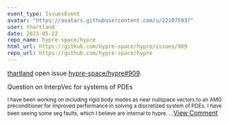 ```yaml
---
event_type: IssuesEvent
avatar: "https://avatars.githubusercontent.com/u/22107593?"
user: thartland
date: 2023-05-22
repo_name: hypre-space/hypre
html_url: https://github.com/hypre-space/hypre/issues/909
repo_url: https://github.com/hypre-space/hypre
---
```


<a href='https://github.com/thartland' target='_blank'>thartland</a> open issue <a href='https://github.com/hypre-space/hypre/issues/909' target='_blank'>hypre-space/hypre#909</a>.

<p>Question on InterpVec for systems of PDEs</p><small>I have been working on including rigid body modes as near nullspace vectors to an AMG preconditioner for improved performance in solving a discretized system of PDEs. I have been seeing some seg faults, which I believe are internal to hypre....</small><a href='https://github.com/hypre-space/hypre/issues/909' target='_blank'>View Comment</a>